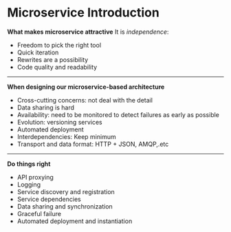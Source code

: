 # Microservice Introduction

__What makes microservice attractive__
It is _independence_:
* Freedom to pick the right tool
* Quick iteration
* Rewrites are a possibility
* Code quality and readability

---

__When designing our microservice-based architecture__
* Cross-cutting concerns: not deal with the detail
* Data sharing is hard
* Availability: need to be monitored to detect failures as early as possible
* Evolution: versioning services
* Automated deployment
* Interdependencies: Keep minimum
* Transport and data format: HTTP + JSON, AMQP,.etc

---

__Do things right__
* API proxying
* Logging
* Service discovery and registration
* Service dependencies
* Data sharing and synchronization
* Graceful failure
* Automated deployment and instantiation

